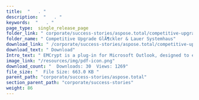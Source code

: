 ```yaml
---
title:  "   . " 
description:  "   . " 
keywords:  "   . " 
page_type:  single_release_page
folder_link: " corporate/success-stories/aspose.total/competitive-upgrade-glÃ¶ckler-&-lauer-systemhaus/"
folder_name: " Competitive Upgrade GlÃ¶ckler & Lauer Systemhaus"
download_link: " /corporate/success-stories/aspose.total/competitive-upgrade-glÃ¶ckler-&-lauer-systemhaus/214969451919418c98a93f479d247b35"
download_text: " Download"
Intro_text: " EMCrypt is a plug-in for Microsoft Outlook, designed to effectively and easily e..."
image_link: "/resources/img/pdf-icon.png"
download_count: "  Downloads: 30  Views: 1269"
file_size: "  File Size: 663.0 KB "
parent_path: "corporate/success-stories/aspose.total"
section_parent_path: "corporate/success-stories"
weight: 86
---
```




